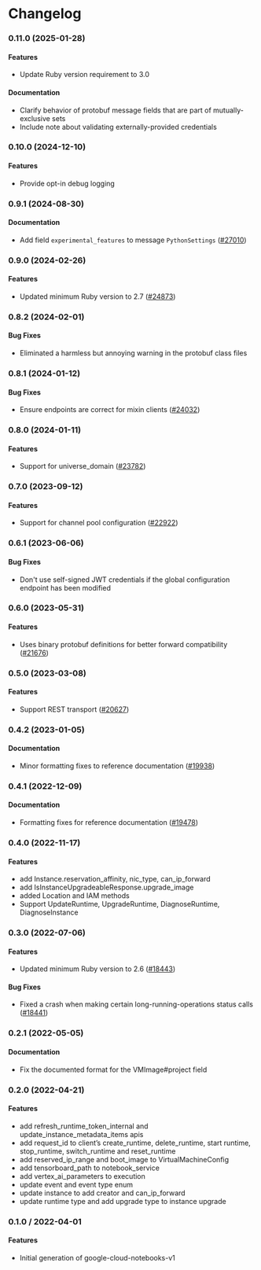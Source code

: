 # Changelog

### 0.11.0 (2025-01-28)

#### Features

* Update Ruby version requirement to 3.0 
#### Documentation

* Clarify behavior of protobuf message fields that are part of mutually-exclusive sets 
* Include note about validating externally-provided credentials 

### 0.10.0 (2024-12-10)

#### Features

* Provide opt-in debug logging 

### 0.9.1 (2024-08-30)

#### Documentation

* Add field `experimental_features` to message `PythonSettings` ([#27010](https://github.com/googleapis/google-cloud-ruby/issues/27010)) 

### 0.9.0 (2024-02-26)

#### Features

* Updated minimum Ruby version to 2.7 ([#24873](https://github.com/googleapis/google-cloud-ruby/issues/24873)) 

### 0.8.2 (2024-02-01)

#### Bug Fixes

* Eliminated a harmless but annoying warning in the protobuf class files 

### 0.8.1 (2024-01-12)

#### Bug Fixes

* Ensure endpoints are correct for mixin clients ([#24032](https://github.com/googleapis/google-cloud-ruby/issues/24032)) 

### 0.8.0 (2024-01-11)

#### Features

* Support for universe_domain ([#23782](https://github.com/googleapis/google-cloud-ruby/issues/23782)) 

### 0.7.0 (2023-09-12)

#### Features

* Support for channel pool configuration ([#22922](https://github.com/googleapis/google-cloud-ruby/issues/22922)) 

### 0.6.1 (2023-06-06)

#### Bug Fixes

* Don't use self-signed JWT credentials if the global configuration endpoint has been modified 

### 0.6.0 (2023-05-31)

#### Features

* Uses binary protobuf definitions for better forward compatibility ([#21676](https://github.com/googleapis/google-cloud-ruby/issues/21676)) 

### 0.5.0 (2023-03-08)

#### Features

* Support REST transport ([#20627](https://github.com/googleapis/google-cloud-ruby/issues/20627)) 

### 0.4.2 (2023-01-05)

#### Documentation

* Minor formatting fixes to reference documentation ([#19938](https://github.com/googleapis/google-cloud-ruby/issues/19938)) 

### 0.4.1 (2022-12-09)

#### Documentation

* Formatting fixes for reference documentation ([#19478](https://github.com/googleapis/google-cloud-ruby/issues/19478)) 

### 0.4.0 (2022-11-17)

#### Features

* add Instance.reservation_affinity, nic_type, can_ip_forward 
* add IsInstanceUpgradeableResponse.upgrade_image 
* added Location and IAM methods 
* Support UpdateRuntime, UpgradeRuntime, DiagnoseRuntime, DiagnoseInstance  

### 0.3.0 (2022-07-06)

#### Features

* Updated minimum Ruby version to 2.6 ([#18443](https://github.com/googleapis/google-cloud-ruby/issues/18443)) 
#### Bug Fixes

* Fixed a crash when making certain long-running-operations status calls ([#18441](https://github.com/googleapis/google-cloud-ruby/issues/18441)) 

### 0.2.1 (2022-05-05)

#### Documentation

* Fix the documented format for the VMImage#project field

### 0.2.0 (2022-04-21)

#### Features

* add refresh_runtime_token_internal and update_instance_metadata_items apis
* add request_id to client’s create_runtime, delete_runtime, start runtime, stop_runtime, switch_runtime and reset_runtime
* add reserved_ip_range and boot_image to VirtualMachineConfig
* add tensorboard_path to notebook_service
* add vertex_ai_parameters to execution
* update event and event type enum
* update instance to add creator and can_ip_forward
* update runtime type and add upgrade type to instance upgrade

### 0.1.0 / 2022-04-01

#### Features

* Initial generation of google-cloud-notebooks-v1


